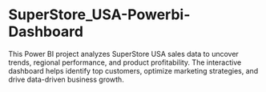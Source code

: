 # SuperStore_USA-Powerbi-Dashboard
This Power BI project analyzes SuperStore USA sales data to uncover trends, regional performance, and product profitability. The interactive dashboard helps identify top customers, optimize marketing strategies, and drive data-driven business growth.
